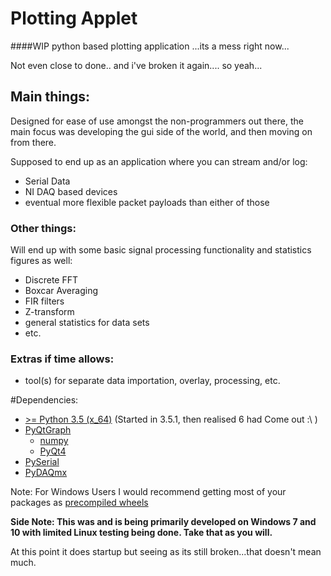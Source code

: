# Plotting Applet
####WIP python based plotting application
...its a mess right now...

Not even close to done.. and i've broken it again.... so yeah...

## Main things:
Designed for ease of use amongst the non-programmers out there, the main focus was developing
 the gui side of the world, and then moving on from there. 

Supposed to end up as an application where you can stream and/or log:
- Serial Data
- NI DAQ based devices
- eventual more flexible packet payloads than either of those

### Other things:
Will end up with some basic signal processing functionality and statistics figures as well:
- Discrete FFT
- Boxcar Averaging
- FIR filters
- Z-transform
- general statistics for data sets
- etc.

### Extras if time allows:
- tool(s) for separate data importation, overlay, processing, etc.

#Dependencies: 
- [>= Python 3.5 (x_64)](https://www.python.org/ "Python main page") (Started in 3.5.1, then realised 6 had Come out :\ ) 
- [PyQtGraph](http://www.pyqtgraph.org/ "Official Documentation")
   - [numpy](http://www.numpy.org/ "Official Documentation")
   - [PyQt4](https://www.riverbankcomputing.com/software/pyqt/download "Official Page")
- [PySerial](https://pythonhosted.org/pyserial/ "Official Documentation")
- [PyDAQmx](https://pythonhosted.org/PyDAQmx/ "Official Documentation")

Note: For Windows Users I would recommend getting most of your packages as [precompiled wheels](http://www.lfd.uci.edu/~gohlke/pythonlibs/)

**Side Note: This was and is being primarily developed on Windows 7 and 10 with limited Linux testing being done. Take that as you will.**

At this point it does startup but seeing as its still broken...that doesn't mean much.